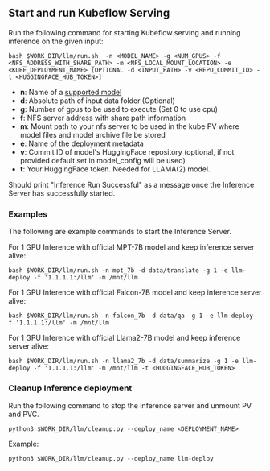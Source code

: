 ## Start and run Kubeflow Serving

Run the following command for starting Kubeflow serving and running inference on the given input:
```
bash $WORK_DIR/llm/run.sh  -n <MODEL_NAME> -g <NUM_GPUS> -f <NFS_ADDRESS_WITH_SHARE_PATH> -m <NFS_LOCAL_MOUNT_LOCATION> -e <KUBE_DEPLOYMENT_NAME> [OPTIONAL -d <INPUT_PATH> -v <REPO_COMMIT_ID> -t <HUGGINGFACE_HUB_TOKEN>]
```

* **n**:    Name of a [supported model](supported_models.md)
* **d**:    Absolute path of input data folder (Optional)
* **g**:    Number of gpus to be used to execute (Set 0 to use cpu)
* **f**:    NFS server address with share path information
* **m**:    Mount path to your nfs server to be used in the kube PV where model files and model archive file be stored
* **e**:    Name of the deployment metadata
* **v**:    Commit ID of model's HuggingFace repository (optional, if not provided default set in model_config will be used)
* **t**:    Your HuggingFace token. Needed for LLAMA(2) model.

Should print "Inference Run Successful" as a message once the Inference Server has successfully started.  

### Examples  
The following are example commands to start the Inference Server.

For 1 GPU Inference with official MPT-7B model and keep inference server alive:
```
bash $WORK_DIR/llm/run.sh -n mpt_7b -d data/translate -g 1 -e llm-deploy -f '1.1.1.1:/llm' -m /mnt/llm
```
For 1 GPU Inference with official Falcon-7B model and keep inference server alive:
```
bash $WORK_DIR/llm/run.sh -n falcon_7b -d data/qa -g 1 -e llm-deploy -f '1.1.1.1:/llm' -m /mnt/llm
```
For 1 GPU Inference with official Llama2-7B model and keep inference server alive:
```
bash $WORK_DIR/llm/run.sh -n llama2_7b -d data/summarize -g 1 -e llm-deploy -f '1.1.1.1:/llm' -m /mnt/llm -t <HUGGINGFACE_HUB_TOKEN>
```

### Cleanup Inference deployment

Run the following command to stop the inference server and unmount PV and PVC.
```
python3 $WORK_DIR/llm/cleanup.py --deploy_name <DEPLOYMENT_NAME>
```
Example:
```
python3 $WORK_DIR/llm/cleanup.py --deploy_name llm-deploy
```